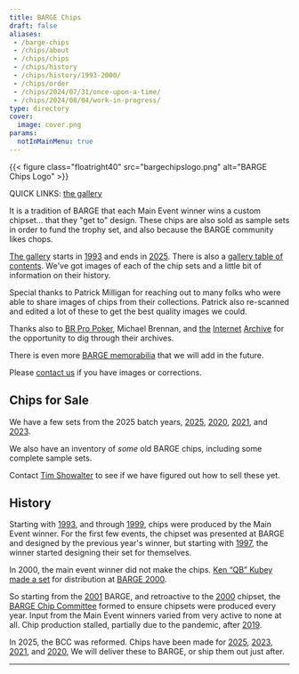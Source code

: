 ```yaml
---
title: BARGE Chips
draft: false
aliases: 
 - /barge-chips
 - /chips/about
 - /chips/chips
 - /chips/history
 - /chips/history/1993-2000/
 - /chips/order
 - /chips/2024/07/31/once-upon-a-time/
 - /chips/2024/08/04/work-in-progress/
type: directory
cover:
  image: cover.png
params:
  notInMainMenu: true
---
```


{{< figure class="floatright40" src="bargechipslogo.png" alt="BARGE Chips Logo" >}}

QUICK LINKS:  [the gallery](gallery/)

It is a tradition of BARGE that each Main Event winner wins a custom
chipset... that they "get to" design.  These chips are also sold as sample sets
in order to fund the trophy set, and also because the BARGE community likes
chops.

[The gallery](gallery/) starts in [1993](gallery/1993/) and ends in
[2025](gallery/2025/).  There is also a [gallery table of contents](toc/).
We've got images of each of the chip sets and a little bit of information on
their history.

Special thanks to Patrick Milligan for reaching out to many folks who were
able to share images of chips from their collections.  Patrick also re-scanned and
edited a lot of these to get the best quality images we could.

Thanks also to
[BR Pro Poker](https://brpropoker.com/),
Michael Brennan,
and 
[the](https://web.archive.org/web/20120811021227/http://bargechips.acesquared.com/)
[Internet](https://web.archive.org/web/20120623142829/http://www.pokerart.com/)
[Archive](https://web.archive.org/web/20180902101041/https://bargechips.org/)
for the opportunity to dig through their archives.

There is even more [BARGE memorabilia](../memorabilia/) that we will add in the future.

Please [contact us](mailto:tim.showalter@gmail.com) if you have images or
corrections.


## Chips for Sale

We have a few sets from the 2025 batch years,
[2025](gallery/2025/),
[2020](gallery/2020/), 
[2021](gallery/2021/), and
[2023](gallery/2023/).

We also have an inventory of *some* old BARGE chips, including some complete
sample sets.

Contact [Tim Showalter](mailto:tjs@psaux.com) to see if we have figured out how
to sell these yet.

## History

Starting with [1993](gallery/1993/), and through [1999](gallery/1999/), chips
were produced by the Main Event winner.  For the first few events, the chipset
was presented at BARGE and designed by the previous year's winner, but starting
with [1997](gallery/1997/), the winner started designing their set for
themselves.

In 2000, the main event winner did not make the chips.  [Ken &#8220;QB&#8221;
Kubey](/tags/qb/) [made a set](gallery/2000-qb/) for distribution at
[BARGE 2000](../../barge/2000/).

So starting from the [2001](gallery/2001/) BARGE, and retroactive to the
[2000](gallery/2000-bcc/) chipset, the [BARGE Chip Committee](bcc/) formed to
ensure chipsets were produced every year. Input from the Main Event winners
varied from very active to none at all.  Chip production stalled, partially due
to the pandemic, after [2019](gallery/2019/).

In 2025, the BCC was reformed.  Chips have been made for [2025](gallery/2025/),
[2023](gallery/2023/),
[2021](gallery/2021/), and
[2020](gallery/2020/), 
We will deliver these to BARGE, or ship them out just after.

-----
